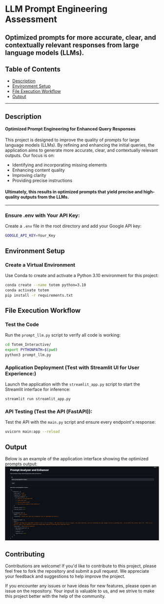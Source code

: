 # LLM Prompt Engineering Assessment

**Optimized prompts for more accurate, clear, and contextually relevant responses from large language models (LLMs).**
---

## Table of Contents
- [Description](#description)
- [Environment Setup](#environment-setup)
- [File Execution Workflow](#file-execution-workflow)
- [Output](#output)
---

## Description

#### Optimized Prompt Engineering for Enhanced Query Responses

This project is designed to improve the quality of prompts for large language models (LLMs). By refining and enhancing the initial queries, the application aims to generate more accurate, clear, and contextually relevant outputs. Our focus is on:

- Identifying and incorporating missing elements
- Enhancing content quality
- Improving clarity
- Providing precise instructions

#### Ultimately, this results in optimized prompts that yield precise and high-quality outputs from the LLMs.
---

### Ensure .env with Your API Key:
Create a `.env` file in the root directory and add your Google API key:
```bash
GOOGLE_API_KEY=Your_Key
```

## Environment Setup

### Create a Virtual Environment

Use Conda to create and activate a Python 3.10 environment for this project:
```bash
conda create --name totem python=3.10
conda activate totem
pip install -r requirements.txt
```


## File Execution Workflow

### Test the Code
Run the `prompt_llm.py` script to verify all code is working:

```bash
cd Totem_Interactive/
export PYTHONPATH=$(pwd)
python3 prompt_llm.py
```

### Application Deployment (Test with Streamlit UI for User Experience:)

Launch the application with the `streamlit_app.py` script to start the Streamlit interface for inference:
```bash
streamlit run streamlit_app.py
```

### API Testing (Test the API (FastAPI)):

Test the API with the `main.py` script and ensure every endpoint's response:
```bash
uvicorn main:app --reload
```

## Output

Below is an example of the application interface showing the optimized prompts output:
![Optimized prompts Output](./Totem_Interactive/Documents/output.png)

## Contributing

Contributions are welcome! If you'd like to contribute to this project, please feel free to fork the repository and submit a pull request. We appreciate your feedback and suggestions to help improve the project.

If you encounter any issues or have ideas for new features, please open an issue on the repository. Your input is valuable to us, and we strive to make this project better with the help of the community.

